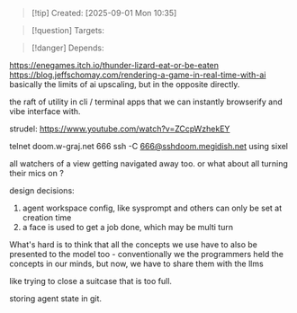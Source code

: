 
>[!tip] Created: [2025-09-01 Mon 10:35]

>[!question] Targets: 

>[!danger] Depends: 

https://enegames.itch.io/thunder-lizard-eat-or-be-eaten
https://blog.jeffschomay.com/rendering-a-game-in-real-time-with-ai
basically the limits of ai upscaling, but in the opposite directly.

the raft of utility in cli / terminal apps that we can instantly browserify and vibe interface with.

strudel: https://www.youtube.com/watch?v=ZCcpWzhekEY

telnet doom.w-graj.net 666
ssh -C 666@sshdoom.megidish.net using sixel

all watchers of a view getting navigated away too.
or what about all turning their mics on ?

design decisions:
1. agent workspace config, like sysprompt and others can only be set at creation time
2. a face is used to get a job done, which may be multi turn

What's hard is to think that all the concepts we use have to also be presented to the model too - conventionally we the programmers held the concepts in our minds, but now, we have to share them with the llms

like trying to close a suitcase that is too full.

storing agent state in git.